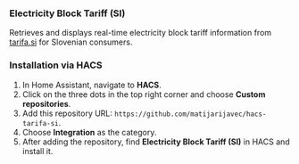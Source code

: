 ### Electricity Block Tariff (SI)

Retrieves and displays real-time electricity block tariff information from [tarifa.si](https://www.tarifa.si/) for Slovenian consumers.

### Installation via HACS

1. In Home Assistant, navigate to **HACS**.
2. Click on the three dots in the top right corner and choose **Custom repositories**.
3. Add this repository URL: `https://github.com/matijarijavec/hacs-tarifa-si`.
4. Choose **Integration** as the category.
5. After adding the repository, find **Electricity Block Tariff (SI)** in HACS and install it.